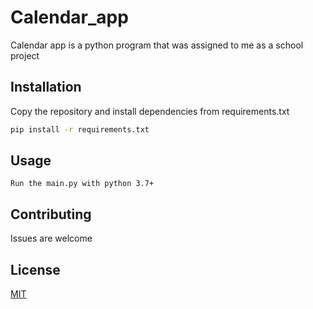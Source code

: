 # Calendar_app

Calendar app is a python program that was assigned to me as a school project

## Installation

Copy the repository and install dependencies from requirements.txt

```bash
pip install -r requirements.txt
```

## Usage

```
Run the main.py with python 3.7+
```

## Contributing
Issues are welcome

## License
[MIT](https://choosealicense.com/licenses/mit/)
